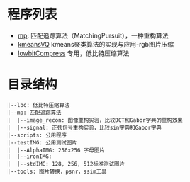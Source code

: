 # 程序列表
- [mp](https://github.com/supertab/gcode/tree/mp): 
匹配追踪算法（MatchingPursuit），一种重构算法
- [kmeansVQ](https://github.com/supertab/gcode/tree/kmeansVQ)
kmeans聚类算法的实现与应用-rgb图片压缩
- [lowbitCompress](https://github.com/supertab/gcode/tree/lowbitCompress)
专用，低比特压缩算法

# 目录结构
```
|--lbc: 低比特压缩算法
|--mp: 匹配追踪算法
|  |--image_recon: 图像重构实验，比较DCT和Gabor字典的重构效果
|  |--signal: 正弦信号重构实验，比较sin字典和Gabor字典
|--scripts: 公用程序
|--testIMG: 公用测试图片
|  |--AlphaIMG: 256x256 字母图片
|  |--ironIMG: 
|  |--stdIMG: 128, 256, 512标准测试图片
|--tools: 图片转换，psnr，ssim工具
```